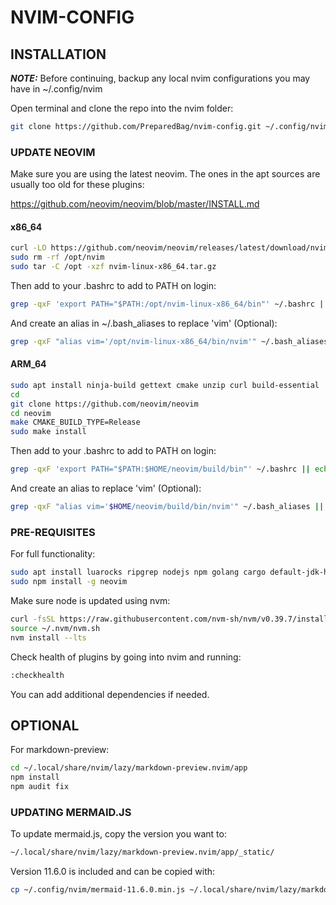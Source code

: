# NVIM-CONFIG

## INSTALLATION

***NOTE:*** Before continuing, backup any local nvim configurations you may have in ~/.config/nvim

Open terminal and clone the repo into the nvim folder:

```bash
git clone https://github.com/PreparedBag/nvim-config.git ~/.config/nvim
```

### UPDATE NEOVIM

Make sure you are using the latest neovim. The ones in the apt sources are usually too old for these plugins:

https://github.com/neovim/neovim/blob/master/INSTALL.md

#### x86_64

```bash
curl -LO https://github.com/neovim/neovim/releases/latest/download/nvim-linux-x86_64.tar.gz
sudo rm -rf /opt/nvim
sudo tar -C /opt -xzf nvim-linux-x86_64.tar.gz
```

Then add to your .bashrc to add to PATH on login:

```bash
grep -qxF 'export PATH="$PATH:/opt/nvim-linux-x86_64/bin"' ~/.bashrc || echo 'export PATH="$PATH:/opt/nvim-linux-x86_64/bin"' >> ~/.bashrc
```

And create an alias in ~/.bash_aliases to replace 'vim' (Optional):

```bash
grep -qxF "alias vim='/opt/nvim-linux-x86_64/bin/nvim'" ~/.bash_aliases || echo "alias vim='/opt/nvim-linux-x86_64/bin/nvim'" >> ~/.bash_aliases
```

#### ARM_64

```sh
sudo apt install ninja-build gettext cmake unzip curl build-essential
cd
git clone https://github.com/neovim/neovim
cd neovim
make CMAKE_BUILD_TYPE=Release
sudo make install
```

Then add to your .bashrc to add to PATH on login:

```bash
grep -qxF 'export PATH="$PATH:$HOME/neovim/build/bin"' ~/.bashrc || echo 'export PATH="$PATH:$HOME/neovim/build/bin"' >> ~/.bashrc
```

And create an alias to replace 'vim' (Optional):

```bash
grep -qxF "alias vim='$HOME/neovim/build/bin/nvim'" ~/.bash_aliases || echo "alias vim='$HOME/neovim/build/bin/nvim'" >> ~/.bash_aliases
```

### PRE-REQUISITES

For full functionality:

```sh
sudo apt install luarocks ripgrep nodejs npm golang cargo default-jdk-headless default-jre-headless fd-find
sudo npm install -g neovim
```

Make sure node is updated using nvm:

```bash
curl -fsSL https://raw.githubusercontent.com/nvm-sh/nvm/v0.39.7/install.sh | bash
source ~/.nvm/nvm.sh
nvm install --lts
```

Check health of plugins by going into nvim and running:

```bash
:checkhealth
```

You can add additional dependencies if needed.

## OPTIONAL

For markdown-preview:

```bash
cd ~/.local/share/nvim/lazy/markdown-preview.nvim/app
npm install
npm audit fix
```

### UPDATING MERMAID.JS

To update mermaid.js, copy the version you want to:

```bash
~/.local/share/nvim/lazy/markdown-preview.nvim/app/_static/
```

Version 11.6.0 is included and can be copied with:

```bash
cp ~/.config/nvim/mermaid-11.6.0.min.js ~/.local/share/nvim/lazy/markdown-preview.nvim/app/_static/
```
